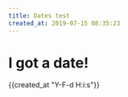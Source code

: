 ```yaml
---
title: Dates test
created_at: 2019-07-15 08:35:23
---
```


# I got a date!

{{created_at "Y-F-d H:i:s"}}
